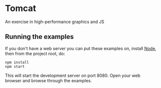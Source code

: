 # Tomcat

An exercise in high-performance graphics and JS

## Running the examples

If you don't have a web server you can put these examples on, install [Node](http://nodejs.org/), then from the project root, do:

```
npm install
npm start
```

This will start the development server on port 8080. Open your web browser and browse through the examples.